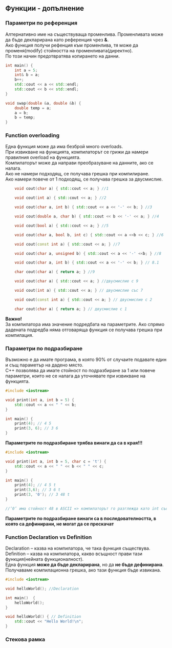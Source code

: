 ## Функции - допълнение

### Параметри по референция
Алтернативно име на съществуваща променлива. Променливата може да бъде декларирана като референция чрез **&**. <br />
Ако функция получи рефенция към променлива, тя може да променя(modify) стойността на променливата(директно). <br />
По този начин предотвратява копирането на данни. <br />

```c++
int main() {
    int a = 5;
    int& b = a;
    b++;
    std::cout << a << std::endl;
    std::cout << b << std::endl;
}
```

```c++
void swap(double &a, double &b) {
    double temp = a;
    a = b;
    b = temp;
}
```

### Function overloading
Една функция може да има безброй много overloads. <br />
При извикване на функцията, компилаторът се грижи да намери правилния overload на функцията. <br />
Компилаторът може да направи преобразуване на данните, ако се налага. <br />
Ако не намери подходящ, се получава грешка при компилиране. <br />
Ако намери повече от 1 подходящ, се получава грешка за двусмислие. <br />

```c++
    void cout(char a) { std::cout << a; } //1

    void cout(int a) { std::cout << a; } //2

    void cout(char a, int b) { std::cout << a << '-' << b; } //3

    void cout(double a, char b) { std::cout << b << '-' << a; } //4

    void cout(bool a) { std::cout << a; } //5

    void cout(char a, bool b, int c) { std::cout << a <<b << c; } //6

    void cout(const int a) { std::cout << a; } //7

    void cout(char a, unsigned b) { std::cout << a << '-' <<b; } //8

    void cout(char a, int b) { std::cout << a << '-' << b; } // 8.1

    char cout(char a) { return a; } //9
```

```c++
    void cout(char a) { std::cout << a; } //двусмислие с 9

    void cout(int a) { std::cout << a; } // двусмислие със 7

    void cout(const int a) { std::cout << a; } // двусмислие с 2

    char cout(char a) { return a; } // двусмислие с 1
```

**Важно!** <br />
За компилатора има значение подредбата на параметрите. Ако спрямо дадената подредба няма отговаряща функция се получава грешка при компилация.

### Параметри по подразбиране
Възможно е да имате програма, в която 90% от случаите подавате eдин и същ параметър на дадено място. <br />
C++ позволява да имате стойност по подразбиране за 1 или повече параметри, които не се налага да уточнявате при извикване на функцията. <br />

```c++
#include <iostream>

void print(int a, int b = 5) {
    std::cout << a << " " << b;
}

int main() {
    print(4); // 4 5
    print(3, 6); // 3 6
}
```

**Параметрите по подразбиране трябва винаги да са в края!!!**
```c++
#include <iostream>

void print(int a, int b = 5, char c = 't') {
    std::cout << a << " " << b << " " << c;
}

int main() {
    print(4); // 4 5 t
    print(3,6); // 3 6 t
    print(3, '0'); // 3 48 t
}

//‘0’ има стойност 48 в ASCII => компилаторът го разглежда като int със стойност 48
```

**Параметрите по подразбиране винаги са в последователността, в която са дефинирани, не могат да се прескачат**

### Function Declaration vs Definition
Declaration – казва на компилатора, че така функция съществува. <br />
Definition – казва на компилатора, какво всъщност прави тази функция(нейната функционалност). <br />
Една функция **може да бъде декларирана**, но да **не бъде дефинирана**. Получаваме компилационна грешка, ако тази функция бъде извикана. <br />

```c++
#include <iostream>

void helloWorld(); //Declaration

int main()  {
    helloWorld();
}

void helloWorld() { // Definition
    std::cout << "Hello World!\n";
}
```

### Стекова рамка
